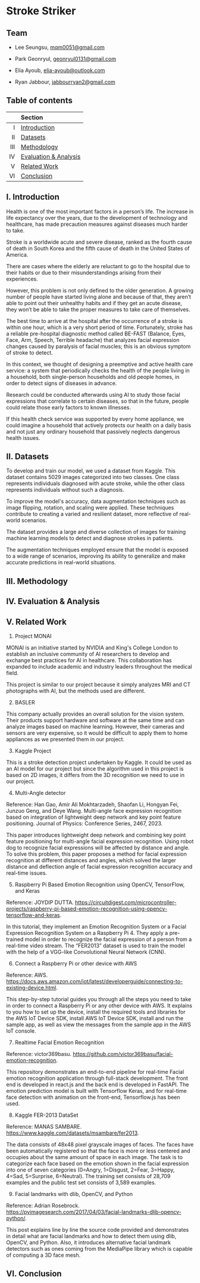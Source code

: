 # Stroke Striker

## Team

- Lee Seungsu, mqm0051@gmail.com

- Park Geonryul, geonryul0131@gmail.com

- Elia Ayoub, elia-ayoub@outlook.com

- Ryan Jabbour, jabbourryan2@gmail.com

## Table of contents

|    | Section                                       |
|---:|:----------------------------------------------|
| I  | [Introduction](#i-introduction)               |
| II | [Datasets](#ii-datasets)                      |
| III| [Methodology](#iii-methodology)               |
| IV | [Evaluation & Analysis](#iv-evaluation--analysis) |
| V  | [Related Work](#v-related-work)               |
| VI | [Conclusion](#vi-conclusion)                  |



## I. Introduction

Health is one of the most important factors in a person’s life. The increase in life expectancy over the years, due to the development of technology and healthcare, has made precaution measures against diseases much harder to take.

Stroke is a worldwide acute and severe disease, ranked as the fourth cause of death in South Korea and the fifth cause of death in the United States of America.

There are cases where the elderly are reluctant to go to the hospital due to their habits or due to their misunderstandings arising from their experiences.

However, this problem is not only defined to the older generation. A growing number of people have started living alone and because of that, they aren’t able to point out their unhealthy habits and if they get an acute disease, they won’t be able to take the proper measures to take care of themselves.

The best time to arrive at the hospital after the occurrence of a stroke is within one hour, which is a very short period of time. Fortunately, stroke has a reliable pre-hospital diagnostic method called BE-FAST (Balance, Eyes, Face, Arm, Speech, Terrible headache) that analyzes facial expression changes caused by paralysis of facial muscles; this is an obvious symptom of stroke to detect.

In this context, we thought of designing a preemptive and active health care service: a system that periodically checks the health of the people living in a household, both single-person households and old people homes, in order to detect signs of diseases in advance.

Research could be conducted afterwards using AI to study those facial expressions that correlate to certain diseases, so that in the future, people could relate those early factors to known illnesses.

If this health check service was supported by every home appliance, we could imagine a household that actively protects our health on a daily basis and not just any ordinary household that passively neglects dangerous health issues.

## II. Datasets

To develop and train our model, we used a dataset from Kaggle. This dataset contains 5029 images categorized into two classes. One class represents individuals diagnosed with acute stroke, while the other class represents individuals without such a diagnosis. 

To improve the model's accuracy, data augmentation techniques such as image flipping, rotation, and scaling were applied. These techniques contribute to creating a varied and resilient dataset, more reflective of real-world scenarios.

The dataset provides a large and diverse collection of images for training machine learning models to detect and diagnose strokes in patients. 

The augmentation techniques employed ensure that the model is exposed to a wide range of scenarios, improving its ability to generalize and make accurate predictions in real-world situations.

## III. Methodology

## IV. Evaluation & Analysis

## V. Related Work

1.	Project MONAI

MONAI is an initiative started by NVIDIA and King's College London to establish an inclusive community of AI researchers to develop and exchange best practices for AI in healthcare. This collaboration has expanded to include academic and industry leaders throughout the medical field.

This project is similar to our project because it simply analyzes MRI and CT photographs with AI, but the methods used are different.

2.	BASLER

This company actually provides an overall solution for the vision system. Their products support hardware and software at the same time and can analyze images based on machine learning. However, their cameras and sensors are very expensive, so it would be difficult to apply them to home appliances as we presented them in our project.

3.	Kaggle Project

This is a stroke detection project undertaken by Kaggle. It could be used as an AI model for our project but since the algorithm used in this project is based on 2D images, it differs from the 3D recognition we need to use in our project.

4.	Multi-Angle detector

Reference: Han Gao, Amir Ali Mokhtarzadeh, Shaofan Li, Hongyan Fei, Junzuo Geng, and Deye Wang. Multi-angle face expression recognition based on integration of lightweight deep network and key point feature positioning. Journal of Physics: Conference Series, 2467, 2023.

This paper introduces lightweight deep network and combining key point feature positioning for multi-angle facial expression recognition. Using robot dog to recognize facial expressions will be affected by distance and angle. To solve this problem, this paper proposes a method for facial expression recognition at different distances and angles, which solved the larger distance and deflection angle of facial expression recognition accuracy and real-time issues.

5.	Raspberry Pi Based Emotion Recognition using OpenCV, TensorFlow, and Keras

Reference: JOYDIP DUTTA. https://circuitdigest.com/microcontroller-projects/raspberry-pi-based-emotion-recognition-using-opencv-tensorflow-and-keras.

In this tutorial, they implement an Emotion Recognition System or a Facial Expression Recognition System on a Raspberry Pi 4. They apply a pre-trained model in order to recognize the facial expression of a person from a real-time video stream. The “FER2013” dataset is used to train the model with the help of a VGG-like Convolutional Neural Network (CNN).

6.	Connect a Raspberry Pi or other device with AWS

Reference: AWS. https://docs.aws.amazon.com/iot/latest/developerguide/connecting-to-existing-device.html.

This step-by-step tutorial guides you through all the steps you need to take in order to connect a Raspberry Pi or any other device with AWS. It explains to you how to set up the device, install the required tools and libraries for the AWS IoT Device SDK, install AWS IoT Device SDK, install and run the sample app, as well as view the messages from the sample app in the AWS IoT console.

7.	Realtime Facial Emotion Recognition

Reference: victor369basu. https://github.com/victor369basu/facial-emotion-recognition.

This repository demonstrates an end-to-end pipeline for real-time Facial emotion recognition application through full-stack development. The front end is developed in react.js and the back end is developed in FastAPI. The emotion prediction model is built with Tensorflow Keras, and for real-time face detection with animation on the front-end, Tensorflow.js has been used.

8.	Kaggle FER-2013 DataSet

Reference: MANAS SAMBARE. https://www.kaggle.com/datasets/msambare/fer2013.

The data consists of 48x48 pixel grayscale images of faces. The faces have been automatically registered so that the face is more or less centered and occupies about the same amount of space in each image.
The task is to categorize each face based on the emotion shown in the facial expression into one of seven categories (0=Angry, 1=Disgust, 2=Fear, 3=Happy, 4=Sad, 5=Surprise, 6=Neutral). The training set consists of 28,709 examples and the public test set consists of 3,589 examples.

9.	Facial landmarks with dlib, OpenCV, and Python

Reference: Adrian Rosebrock. https://pyimagesearch.com/2017/04/03/facial-landmarks-dlib-opencv-python/.

This post explains line by line the source code provided and demonstrates in detail what are facial landmarks and how to detect them using dlib, OpenCV, and Python. Also, it introduces alternative facial landmark detectors such as ones coming from the MediaPipe library which is capable of computing a 3D face mesh.

## VI. Conclusion 
